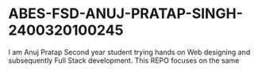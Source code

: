 # ABES-FSD-ANUJ-PRATAP-SINGH-2400320100245
I am Anuj Pratap Second year student trying hands on Web designing and subsequently Full Stack development. This REPO focuses on the same
